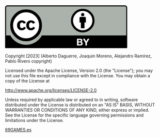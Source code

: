 ![images/by.png](images/by.png)

Copyright [2023] (Alberto Daguerre, Joaquin Moreno, Alejandro Ramírez, Pablo Rivero copyright) 

Licensed under the Apache License, Version 2.0 (the "License"); you may not use this file except in compliance with the License. You may obtain a copy of the License at

http://www.apache.org/licenses/LICENSE-2.0 

Unless required by applicable law or agreed to in writing, software distributed under the License is distributed on an "AS IS" BASIS, WITHOUT WARRANTIES OR CONDITIONS OF ANY KIND, either express or implied. See the License for the specific language governing permissions and limitations under the License.

[69GAMES.es]((https://daguerre45.github.io/69games.com/)https://daguerre45.github.io/69games.com/)
